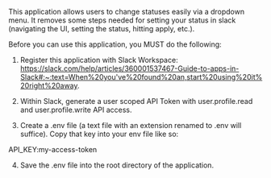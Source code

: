 This application allows users to change statuses easily via a dropdown menu. It removes some steps needed for setting your status in slack (navigating the UI, setting the status, hitting apply, etc.).

Before you can use this application, you MUST do the following:
1. Register this application with Slack Workspace:
https://slack.com/help/articles/360001537467-Guide-to-apps-in-Slack#:~:text=When%20you've%20found%20an,start%20using%20it%20right%20away.

2. Within Slack, generate a user scoped API Token with user.profile.read and user.profile.write API access.

3. Create a .env file (a text file with an extension renamed to .env will suffice). Copy that key into your env file like so:

API_KEY:my-access-token

4. Save the .env file into the root directory of the application.
